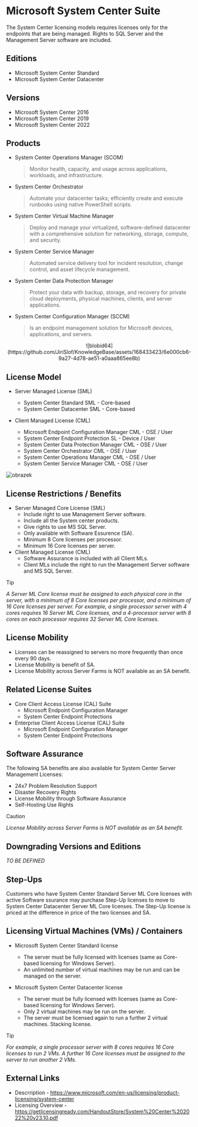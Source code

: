 # Microsoft System Center Suite
The System Center licensing models requires licenses only for the endpoints that are being managed. Rights to SQL Server and the Management Server software are included.

## Editions
- Microsoft System Center Standard
- Microsoft System Center Datacenter

## Versions
- Microsoft System Center 2016
- Microsoft System Center 2019
- Microsoft System Center 2022

## Products
- System Center Operations Manager (SCOM)
  > Monitor health, capacity, and usage across applications, workloads, and infrastructure.
- System Center Orchestrator
  > Automate your datacenter tasks; efficiently create and execute runbooks using native PowerShell scripts.
- System Center Virtual Machine Manager
  > Deploy and manage your virtualized, software-defined datacenter with a comprehensive solution for networking, storage, compute, and security. 
- System Center Service Manager
  > Automated service delivery tool for incident resolution, change control, and asset lifecycle management. 
- System Center Data Protection Manager
  > Protect your data with backup, storage, and recovery for private cloud deployments, physical machines, clients, and server applications. 
- System Center Configuration Manager (SCCM)
  > Is an endpoint management solution for Microsoft devices, applications, and servers.

<p align="center">
  ![blobid64](https://github.com/JiriSlof/KnowledgeBase/assets/168433423/6e000cb6-9a27-4d78-ae51-a0aaa865ee8b)
</p>


## License Model
- Server Managed License (SML)
    - System Center Standard SML - Core-based
    - System Center Datacenter SML - Core-based

- Client Managed License (CML)
    - Microsoft Endpoint Configuration Manager CML - OSE / User
    - System Center Endpoint Protection SL - Device / User
    - System Center Data Protection Manager CML - OSE / User
    - System Center Orchestrator CML - OSE / User
    - System Center Operations Manager CML - OSE / User
    - System Center Service Manager CML - OSE / User

![obrazek](https://github.com/JiriSlof/KnowledgeBase/assets/168433423/ef15f8be-c150-48cc-8b47-7a528cade992)


## License Restrictions / Benefits
- Server Managed Core License (SML)
    - Include right to use Management Server software.
    - Include all the System center products.
    - Give rights to use MS SQL Server.
    - Only available with Software Essurence (SA).      
    - Minimum 8 Core licenses per processor.
    - Minimum 16 Core licenses per server.
- Client Managed License (CML)
    - Software Assurance is included with all Client MLs.
    - Client MLs include the right to run the Management Server
software and MS SQL Server.
> [!TIP]  
> *A Server ML Core license must be assigned to each physical core in the server, with a minimum of 8 Core licenses per processor, and a minimum of 16 Core licenses per server.
> For example, a single processor server with 4 cores requires 16 Server ML Core licenses, and a 4-processor server with 8 cores on each processor requires 32 Server ML Core licenses.*


## License Mobility
- Licenses can be reassigned to servers no more frequently than once every 90 days.
- License Mobility is benefit of SA.
- License Mobility across Server Farms is NOT available as an SA benefit.

## Related License Suites
- Core Client Access License (CAL) Suite
    - Microsoft Endpoint Configuration Manager
    - System Center Endpoint Protections
- Enterprise Client Access License (CAL) Suite
    - Microsoft Endpoint Configuration Manager
    - System Center Endpoint Protections

## Software Assurance
The following SA benefits are also available for System Center Server Management Licenses:
- 24x7 Problem Resolution Support
- Disaster Recovery Rights
- License Mobility through Software Assurance
- Self-Hosting Use Rights
> [!CAUTION]
> *License Mobility across Server Farms is NOT available as an SA benefit.*


## Downgrading Versions and Editions
*TO BE DEFINED*

## Step-Ups
Customers who have System Center Standard Server ML Core licenses with active Software ssurance may purchase Step-Up licenses to move to System Center Datacenter Server ML Core licenses.
The Step-Up license is priced at the difference in price of the two licenses and SA.

## Licensing Virtual Machines (VMs) / Containers
- Microsoft System Center Standard license  
    - The server must be fully licensed with  licenses (same as Core-based licensing for Windows Server).
    - An unlimited number of virtual machines may be run and can be managed on the server.
  
- Microsoft System Center Datacenter license
    - The server must be fully licensed with  licenses (same as Core-based licensing for Windows Server).
    - Only 2 virtual machines may be run on the server.
    - The server must be licensed again to run a further 2 virtual machines. Stacking license.
> [!TIP]  
> *For example, a single processor server with 8 cores requires 16 Core licenses to run 2 VMs.
> A further 16 Core licenses must be assigned to the server to run another 2 VMs.*

## External Links
- Descrription - https://www.microsoft.com/en-us/licensing/product-licensing/system-center
- Licensing Overview - https://getlicensingready.com/HandoutStore/System%20Center%202022%20v23.10.pdf
